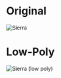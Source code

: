 # Original
![Sierra](https://raw.githubusercontent.com/bstrauch24/low-poly-abstraction/master/Sierra.jpg)

# Low-Poly
![Sierra (low poly)](https://raw.githubusercontent.com/bstrauch24/low-poly-abstraction/master/Sierra%20(low%20poly).jpg)
